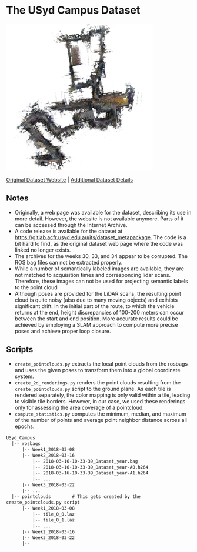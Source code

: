 # The USyd Campus Dataset

<img src="./../../images/USyd Campus.png" width="400"/>

[Original Dataset Website](https://ieee-dataport.org/open-access/usyd-campus-dataset) | [Additional Dataset Details](https://hpicgs.github.io/multi-temporal-point-cloud-datasets-survey/details/USyd_Campus)


## Notes
- Originally, a web page was available for the dataset, describing its use in more detail. However, the website is not available anymore. Parts of it can be accessed through the Internet Archive.
- A code release is available for the dataset at https://gitlab.acfr.usyd.edu.au/its/dataset_metapackage. The code is a bit hard to find, as the original dataset web page where the code was linked no longer exists.
- The archives for the weeks 30, 33, and 34 appear to be corrupted. The ROS bag files can not be extracted properly.
- While a number of semantically labeled images are available, they are not matched to acquisition times and corresponding lidar scans. Therefore, these images can not be used for projecting semantic labels to the point cloud
- Although poses are provided for the LiDAR scans, the resulting point cloud is quite noisy (also due to many moving objects) and exihibts significant drift. In the initial part of the route, to which the vehicle returns at the end, height discrepancies of 100-200 meters can occur between the start and end position. More accurate results could be achieved by employing a SLAM approach to compute more precise poses and achieve proper loop closure.

## Scripts
* `create_pointclouds.py` extracts the local point clouds from the rosbags and uses the given poses to transform them into a global coordinate system.
* `create_2d_renderings.py` renders the point clouds resulting from the `create_pointclouds.py` script to the ground plane. As each tile is rendered separately, the color mapping is only valid within a tile, leading to visible tile borders. However, in our case, we used these renderings only for assessing the area coverage of a pointcloud.
* `compute_statistics.py` computes the minimum, median, and maximum of the number of points and average point neighbor distance across all epochs.


```
USyd_Campus
  |-- rosbags
      |-- Week1_2018-03-08
      |-- Week2_2018-03-16
          |-- 2018-03-16-10-33-39_Dataset_year.bag
          |-- 2018-03-16-10-33-39_Dataset_year-A0.h264
          |-- 2018-03-16-10-33-39_Dataset_year-A1.h264
          |-- ...
      |-- Week3_2018-03-22	
      |-- ...
  |-- pointclouds        # This gets created by the create_pointclouds.py script
      |-- Week1_2018-03-08
          |-- tile_0_0.laz
          |-- tile_0_1.laz
          |-- ...
      |-- Week2_2018-03-16
      |-- Week3_2018-03-22	
      |--

```